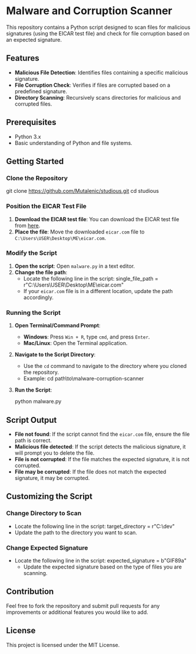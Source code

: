 # Malware and Corruption Scanner

This repository contains a Python script designed to scan files for malicious signatures (using the EICAR test file) and check for file corruption based on an expected signature.

## Features

- **Malicious File Detection**: Identifies files containing a specific malicious signature.
- **File Corruption Check**: Verifies if files are corrupted based on a predefined signature.
- **Directory Scanning**: Recursively scans directories for malicious and corrupted files.

## Prerequisites

- Python 3.x
- Basic understanding of Python and file systems.

## Getting Started

### Clone the Repository

git clone https://github.com/Mutalenic/studious.git
cd studious


### Position the EICAR Test File

1. **Download the EICAR test file**: You can download the EICAR test file from [here](https://www.eicar.org/download/eicar-com-2/).
2. **Place the file**: Move the downloaded `eicar.com` file to `C:\Users\USER\Desktop\ME\eicar.com`.

### Modify the Script

1. **Open the script**: Open `malware.py` in a text editor.
2. **Change the file path**:
   - Locate the following line in the script:
          single_file_path = r"C:\Users\USER\Desktop\ME\eicar.com"
   - If your `eicar.com` file is in a different location, update the path accordingly.

### Running the Script

1. **Open Terminal/Command Prompt**:
   - **Windows**: Press `Win + R`, type `cmd`, and press `Enter`.
   - **Mac/Linux**: Open the Terminal application.

2. **Navigate to the Script Directory**:
   - Use the `cd` command to navigate to the directory where you cloned the repository.
   - Example:
          cd path\to\malware-corruption-scanner
     
3. **Run the Script**:
   
   python malware.py
   

## Script Output

- **File not found**: If the script cannot find the `eicar.com` file, ensure the file path is correct.
- **Malicious file detected**: If the script detects the malicious signature, it will prompt you to delete the file.
- **File is not corrupted**: If the file matches the expected signature, it is not corrupted.
- **File may be corrupted**: If the file does not match the expected signature, it may be corrupted.

## Customizing the Script

### Change Directory to Scan

- Locate the following line in the script:
    target_directory = r"C:\dev"
- Update the path to the directory you want to scan.

### Change Expected Signature

- Locate the following line in the script:
    expected_signature = b"GIF89a"
  - Update the expected signature based on the type of files you are scanning.

## Contribution

Feel free to fork the repository and submit pull requests for any improvements or additional features you would like to add.

## License

This project is licensed under the MIT License.